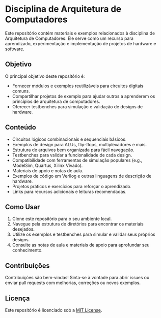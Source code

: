 # Disciplina de Arquitetura de Computadores

Este repositório contém materiais e exemplos relacionados à disciplina de Arquitetura de Computadores. Ele serve como um recurso para aprendizado, experimentação e implementação de projetos de hardware e software.

## Objetivo

O principal objetivo deste repositório é:
- Fornecer módulos e exemplos reutilizáveis para circuitos digitais comuns.
- Compartilhar projetos de exemplo para ajudar outros a aprenderem os princípios de arquitetura de computadores.
- Oferecer testbenches para simulação e validação de designs de hardware.

## Conteúdo

- Circuitos lógicos combinacionais e sequenciais básicos.
- Exemplos de design para ALUs, flip-flops, multiplexadores e mais.
- Estrutura de arquivos bem organizada para fácil navegação.
- Testbenches para validar a funcionalidade de cada design.
- Compatibilidade com ferramentas de simulação populares (e.g., ModelSim, Quartus, Xilinx Vivado).
- Materiais de apoio e notas de aula.
- Exemplos de código em Verilog e outras linguagens de descrição de hardware.
- Projetos práticos e exercícios para reforçar o aprendizado.
- Links para recursos adicionais e leituras recomendadas.

## Como Usar

1. Clone este repositório para o seu ambiente local.
2. Navegue pela estrutura de diretórios para encontrar os materiais desejados.
3. Utilize os exemplos e testbenches para simular e validar seus próprios designs.
4. Consulte as notas de aula e materiais de apoio para aprofundar seu conhecimento.

## Contribuições

Contribuições são bem-vindas! Sinta-se à vontade para abrir issues ou enviar pull requests com melhorias, correções ou novos exemplos.

## Licença

Este repositório é licenciado sob a [MIT License](LICENSE).

